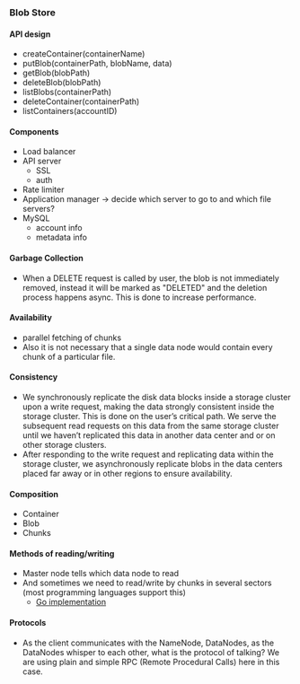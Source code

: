 ### Blob Store

#### API design
- createContainer(containerName)
- putBlob(containerPath, blobName, data)
- getBlob(blobPath)
- deleteBlob(blobPath)
- listBlobs(containerPath)
- deleteContainer(containerPath)
- listContainers(accountID)

#### Components

- Load balancer
- API server
  - SSL
  - auth
- Rate limiter
- Application manager -> decide which server to go to and which file servers?
- MySQL
  - account info
  - metadata info

#### Garbage Collection
- When a DELETE request is called by user, the blob is not immediately removed, instead it will be marked as "DELETED" and the deletion process happens async. This is done to increase performance.

#### Availability
- parallel fetching of chunks
- Also it is not necessary that a single data node would contain every chunk of a particular file.

#### Consistency
- We synchronously replicate the disk data blocks inside a storage cluster upon a write request, making the data strongly consistent inside the storage cluster. This is done on the user’s critical path. We serve the subsequent read requests on this data from the same storage cluster until we haven’t replicated this data in another data center and or on other storage clusters.
- After responding to the write request and replicating data within the storage cluster, we asynchronously replicate blobs in the data centers placed far away or in other regions to ensure availability.

#### Composition
- Container
- Blob
- Chunks

#### Methods of reading/writing
- Master node tells which data node to read
- And sometimes we need to read/write by chunks in several sectors (most programming languages support this)
  - [Go implementation](https://kgrz.io/reading-files-in-go-an-overview.html#reading-byte-wise)

#### Protocols
- As the client communicates with the NameNode, DataNodes, as the DataNodes whisper to each other, what is the protocol of talking? We are using plain and simple RPC (Remote Procedural Calls) here in this case.
